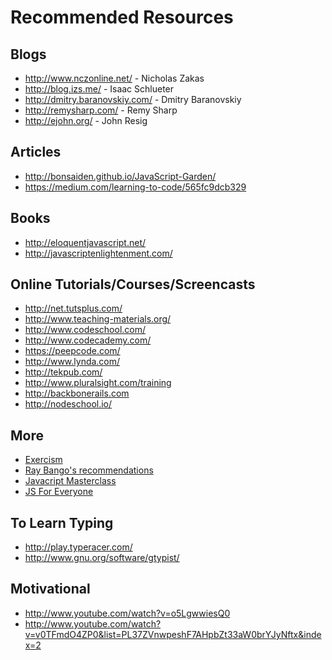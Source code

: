Recommended Resources
=====================

Blogs
-----

* <http://www.nczonline.net/> - Nicholas Zakas
* <http://blog.izs.me/> - Isaac Schlueter
* <http://dmitry.baranovskiy.com/> - Dmitry Baranovskiy
* <http://remysharp.com/> - Remy Sharp
* <http://ejohn.org/> - John Resig

Articles
--------

* <http://bonsaiden.github.io/JavaScript-Garden/>
* <https://medium.com/learning-to-code/565fc9dcb329>

Books
-----

* <http://eloquentjavascript.net/>
* <http://javascriptenlightenment.com/>

Online Tutorials/Courses/Screencasts
------------------------------------

* <http://net.tutsplus.com/>
* <http://www.teaching-materials.org/>
* <http://www.codeschool.com/>
* <http://www.codecademy.com/>
* <https://peepcode.com/>
* <http://www.lynda.com/>
* <http://tekpub.com/>
* <http://www.pluralsight.com/training>
* <http://backbonerails.com>
* <http://nodeschool.io/>

## More

* [Exercism](http://exercism.io/)
* [Ray Bango's recommendations](http://net.tutsplus.com/tutorials/javascript-ajax/required-javascript-reading/)
* [Javacript Masterclass](http://www.youtube.com/watch?v=v0TFmdO4ZP0&list=PL37ZVnwpeshF7AHpbZt33aW0brYJyNftx&index=2)
* [JS For Everyone](https://github.com/pselle/JSforeveryone)

## To Learn Typing

* <http://play.typeracer.com/>
* <http://www.gnu.org/software/gtypist/>

## Motivational

* <http://www.youtube.com/watch?v=o5LgwwiesQ0>
* <http://www.youtube.com/watch?v=v0TFmdO4ZP0&list=PL37ZVnwpeshF7AHpbZt33aW0brYJyNftx&index=2>